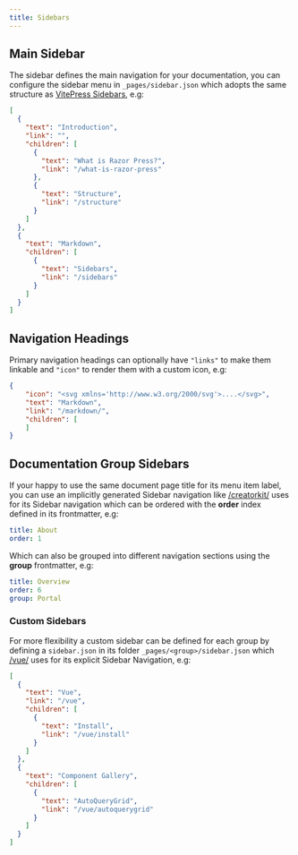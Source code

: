 ```yaml
---
title: Sidebars
---
```


## Main Sidebar

The sidebar defines the main navigation for your documentation, you can configure the sidebar menu in `_pages/sidebar.json`
which adopts the same structure as [VitePress Sidebars](https://vitepress.dev/reference/default-theme-sidebar#sidebar), e.g:

```json
[
  {
    "text": "Introduction",
    "link": "",
    "children": [
      {
        "text": "What is Razor Press?",
        "link": "/what-is-razor-press"
      },
      {
        "text": "Structure",
        "link": "/structure"
      }
    ]
  },
  {
    "text": "Markdown",
    "children": [
      {
        "text": "Sidebars",
        "link": "/sidebars"
      }
    ]
  }
]
```

## Navigation Headings

Primary navigation headings can optionally have `"links"` to make them linkable and `"icon"` to render them
with a custom icon, e.g:

```json
{
    "icon": "<svg xmlns='http://www.w3.org/2000/svg'>....</svg>", 
    "text": "Markdown",
    "link": "/markdown/",
    "children": [
    ]
}
```

## Documentation Group Sidebars

If your happy to use the same document page title for its menu item label, you can use an implicitly generated Sidebar 
navigation like [/creatorkit/](/creatorkit/about) uses for its Sidebar navigation which can be ordered with the **order**
index defined in its frontmatter, e.g:

```yaml
title: About
order: 1
```

Which can also be grouped into different navigation sections using the **group** frontmatter, e.g:

```yaml
title: Overview
order: 6
group: Portal
```

### Custom Sidebars

For more flexibility a custom sidebar can be defined for each group by defining a `sidebar.json` in its folder 
`_pages/<group>/sidebar.json` which [/vue/](/vue/install) uses for its explicit Sidebar Navigation, e.g:

```json
[
  {
    "text": "Vue",
    "link": "/vue",
    "children": [
      {
        "text": "Install",
        "link": "/vue/install"
      }
    ]
  },
  {
    "text": "Component Gallery",
    "children": [
      {
        "text": "AutoQueryGrid",
        "link": "/vue/autoquerygrid"
      }
    ]
  }
]
```
